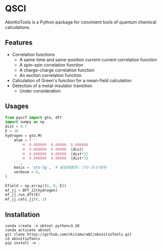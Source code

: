 # QSCI
AbinitioTools is a Python package for convinient tools of quantum chemical calculations.

## Features
- Correlation functions
  - A same-time and same-position current-current correlation function
  - A spin-spin correlation function
  - A charge-charge correlation function
  - An exciton correlation function
- Calculation of Green's function for a mean-field calculation
- Detection of a metal-insulator transition
  - Under consideration

## Usages

```python
from pyscf import gto, dft
import numpy as np
dist = 0.7
E = 10
hydrogen = gto.M(
    atom = f'''
        H  0.000000  0.00000  0.000000
        H  0.000000  0.00000  {dist}
        H  0.000000  0.00000  {dist*2}
        H  0.000000  0.00000  {dist*3}
    ''',
    basis = 'sto-3g',  # 基底関数系: STO-3Gを使用
    verbose = 0,
)
    
Efield = np.array([0, 0, E])
mf_jj = DFT_JJ(hydrogen)
mf_jj.run_dft(E)
mf_jj.calc_jj(0, 1)
```

## Installation

```shell
conda create -n abtool python=3.10
conda activate abtool
git clone https://github.com/nkitamuraQC/abinitioTools.git
cd abinitioTools
pip install -e .
```
